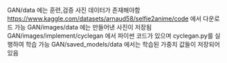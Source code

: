 GAN/data 에는 훈련,검증 사진 데이터가 존재해야함 https://www.kaggle.com/datasets/arnaud58/selfie2anime/code 에서 다운로드 가능
GAN/images/data 에는 만들어낸 사진이 저장됨
GAN/images/implement/cyclegan 에서 파이썬 코드가 있으며 cyclegan.py를 실행하여 학습 가능
GAN/saved_models/data 에서는 학습된 가중치 값들이 저장되어있음
